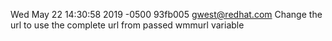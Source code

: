 Wed May 22 14:30:58 2019 -0500 93fb005 gwest@redhat.com Change the url to use the complete url from passed wmmurl variable
